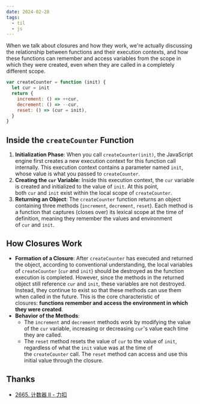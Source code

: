 ```yaml
---
date: 2024-02-28
tags:
  - til
  - js
---
```


When we talk about closures and how they work, we're actually discussing the relationship between functions and their execution contexts, and how these functions can remember and access variables from the scope in which they were created, even when they are called in a completely different scope.

```js
var createCounter = function (init) {
  let cur = init
  return {
    increment: () => ++cur,
    decrement: () => --cur,
    reset: () => (cur = init),
  }
}
```

## Inside the `createCounter` Function

1. **Initialization Phase**: When you call `createCounter(init)`, the JavaScript engine first creates a new execution context for this function call internally. This execution context contains a parameter named `init`, whose value is what you passed to `createCounter`.
2. **Creating the `cur` Variable**: Inside this execution context, the `cur` variable is created and initialized to the value of `init`. At this point, both `cur` and `init` exist within the local scope of `createCounter`.
3. **Returning an Object**: The `createCounter` function returns an object containing three methods (`increment`, `decrement`, `reset`). Each method is a function that captures (closes over) its lexical scope at the time of definition, meaning they remember the values and environment of `cur` and `init`.

## How Closures Work

- **Formation of a Closure**: After `createCounter` has executed and returned the object, according to conventional understanding, the local variables of `createCounter` (`cur` and `init`) should be destroyed as the function execution is completed. However, since the methods in the returned object still reference `cur` and `init`, these variables are not destroyed. Instead, they continue to exist so that these methods can use them when called in the future. This is the core characteristic of closures: **functions remember and access the environment in which they were created**.
- **Behavior of the Methods**:
  - The `increment` and `decrement` methods work by modifying the value of the `cur` variable, increasing or decreasing `cur`'s value each time they are called.
  - The `reset` method resets the value of `cur` to the value of `init`, regardless of what the `init` value was at the time of the `createCounter` call. The `reset` method can access and use this initial value through the closure.

## Thanks

- [2665. 计数器 II - 力扣](https://leetcode.cn/problems/counter-ii/solutions/)
